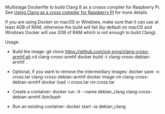 Multistage Dockerfile to build Clang 8 as a crosss compiler for Raspberry Pi. See [Using Clang as a cross compiler for Raspberry Pi](https://solarianprogrammer.com/2019/05/04/clang-cross-compiler-for-raspberry-pi/) for more details.

If you are using Docker on macOS or Windows, make sure that it can use at least 4GB of RAM, otherwise the build will fail (by default on macOS and Windows Docker will use 2GB of RAM which is not enough to build Clang).

Usage:

* Build the image:
git clone https://github.com/sol-prog/clang-cross-armhf.git
cd clang-cross-armhf
docker build -t clang-cross-debian-armhf .

* Optional, if you want to remove the intermediary images:
docker save -o cross.tar clang-cross-debian-armhf
docker image rm clang-cross-debian-armhf
docker load -i cross.tar
rm cross.tar

* Create a container:
docker run -it --name debian_clang clang-cross-debian-armhf /bin/bash

* Run an existing container:
docker start -ia debian_clang
